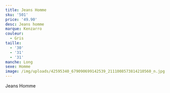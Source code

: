 ```yaml
---
title: Jeans Homme
sku: '501'
price: '49.90'
desc: Jeans homme
marque: Kenzarro
couleur:
  - Gris
taille:
  - '30'
  - '31'
  - '31'
manche: Long
sexe: Homme
image: /img/uploads/42595340_679090699142539_2111008573814210560_n.jpg
---
```

Jeans Homme
